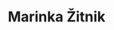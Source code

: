 ---
SICRIS: 15295
draft: false
fixName: marinka_žitnik
lab: Bioinformatics Laboratory
labPos: Laboratory Member
location: R3.20 - Laboratorij LB
mailInfo: marinka.zitnik@fri.uni-lj.si
officeHours: null
profName: Assist. Marinka Žitnik, PhD
profTitle: Researcher
telephoneInfo: null
title: Marinka Žitnik
---